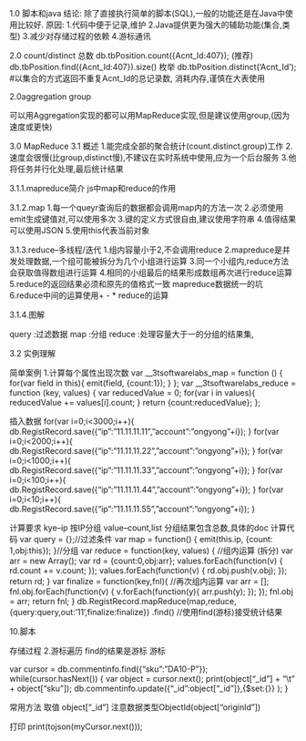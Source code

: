 
1.0 脚本和java 
结论: 
除了直接执行简单的脚本(SQL),一般的功能还是在Java中使用比较好. 
原因: 
1.代码中便于记录,维护 
2.Java提供更为强大的辅助功能(集合,类型) 
3.减少对存储过程的依赖 
4.游标通讯

2.0 count/distinct 
总数 
db.tbPosition.count({Acnt_Id:407}); (推荐) 
db.tbPosition.find({Acnt_Id:407}).size() 
枚举 
db.tbPosition.distinct(‘Acnt_Id’); #以集合的方式返回不重复Acnt_Id的总记录数, 
消耗内存,谨慎在大表使用

2.0aggregation group

可以用Aggregation实现的都可以用MapReduce实现,但是建议使用group,(因为速度或更快)

3.0 MapReduce 
3.1 概述 
1.能完成全部的聚合统计(count.distinct.group)工作 
2.速度会很慢(比group,distinct慢),不建议在实时系统中使用,应为一个后台服务 
3.他将任务并行化处理,最后统计结果

3.1.1.mapreduce简介 
js中map和reduce的作用

3.1.2.map 
1.每一个queyr查询后的数据都会调用map内的方法一次 
2.必须使用emit生成键值对,可以使用多次 
3.键的定义方式很自由,建议使用字符串 
4.值得结果可以使用JSON 
5.使用this代表当前对象

3.1.3.reduce–多线程/迭代 
1.组内容量小于2,不会调用reduce 
2.mapreduce是并发处理数据,一个组可能被拆分为几个小组进行运算 
3.同一个小组内,reduce方法会获取值得数组进行运算 
4.相同的小组最后的结果形成数组再次进行reduce运算 
5.reduce的返回结果必须和原先的值格式一致 mapreduce数据统一的坑 
6.reduce中间的运算使用+ - * reduce的运算

3.1.4.图解

query :过滤数据 
map :分组 
reduce :处理容量大于一的分组的结果集,

3.2 实例理解

简单案例 
1.计算每个属性出现次数 
var __3tsoftwarelabs_map = function () { 
for(var field in this){ 
emit(field, {count:1}); 
} 
}; 
var __3tsoftwarelabs_reduce = function (key, values) { 
var reducedValue = 0; 
for(var i in values){ 
reducedValue += values[i].count; 
} 
return {count:reducedValue}; 
};

插入数据 
for(var i=0;i<3000;i++){ 
db.RegistRecord.save({“ip”:”11.11.11.11”,”account”:”ongyong”+i}); 
} 
for(var i=0;i<2000;i++){ 
db.RegistRecord.save({“ip”:”11.11.11.22”,”account”:”ongyong”+i}); 
} 
for(var i=0;i<1000;i++){ 
db.RegistRecord.save({“ip”:”11.11.11.33”,”account”:”ongyong”+i}); 
} 
for(var i=0;i<100;i++){ 
db.RegistRecord.save({“ip”:”11.11.11.44”,”account”:”ongyong”+i}); 
} 
for(var i=0;i<10;i++){ 
db.RegistRecord.save({“ip”:”11.11.11.55”,”account”:”ongyong”+i}); 
}

计算要求 
kye–ip 按IP分组 
value–count,list 分组结果包含总数,具体的doc 
计算代码 
var query = {};//过滤条件 
var map = function() { emit(this.ip, {count: 1,obj:this}); }//分组 
var reduce = function(key, values) { //组内运算 (拆分) 
var arr = new Array(); 
var rd = {count:0,obj:arr}; 
values.forEach(function(v) { rd.count += v.count; }); 
values.forEach(function(v) { rd.obj.push(v.obj); }); 
return rd; 
} 
var finalize = function(key,fnl){ //再次组内运算 
var arr = []; 
fnl.obj.forEach(function(v) { 
v.forEach(function(y){ arr.push(y); }); 
}); 
fnl.obj = arr; 
return fnl; 
} 
db.RegistRecord.mapReduce(map,reduce,{query:query,out:’11’,finalize:finalize}) 
.find() //使用find(游标)接受统计结果

10.脚本

存储过程 
2.游标遍历 
find的结果是游标 
游标

var cursor = db.commentinfo.find({“sku”:”DA10-P”}); 
while(cursor.hasNext()) { 
var object = cursor.next(); 
print(object[“_id”] + “\t” + object[“sku”]); 
db.commentinfo.update({“_id”:object[“_id”]},{$set:{}} ); 
}

常用方法 
取值 
object[“_id”] 
注意数据类型ObjectId(object[“originId”])

打印 
print(tojson(myCursor.next()));